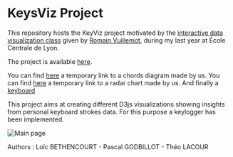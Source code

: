 # KeysViz Project

This repository hosts the KeyViz project motivated by the [interactive data visualization class](https://github.com/LyonDataViz/MOS5.5-Dataviz) given by [Romain Vuillemot](https://github.com/romsson), during my last year at École Centrale de Lyon.

The project is available [here](https://tridet.github.io/KeysViz/index.html).

You can find [here](https://tridet.github.io/KeysViz/Chords_viz.html) a temporary link to a chords diagram made by us.
You can find [here](https://tridet.github.io/KeysViz/radar_viz.html) a temporary link to a radar chart made by us.
And finally a [keyboard](https://tridet.github.io/KeysViz/keyboard_viz.html)

This project aims at creating different D3js visualizations showing insights from personal keyboard strokes data. For this purpose a keylogger has been implemented.

![Main page](/assets/images/main.jpg)

Authors : Loïc BETHENCOURT - Pascal GODBILLOT - Théo LACOUR
